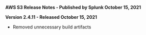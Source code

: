 **AWS S3 Release Notes - Published by Splunk October 15, 2021**


**Version 2.4.11 - Released October 15, 2021**

* Removed unnecessary build artifacts
